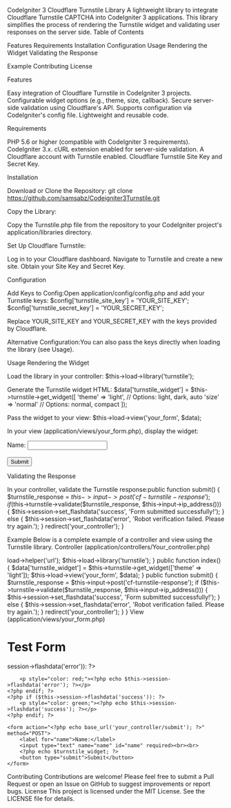 CodeIgniter 3 Cloudflare Turnstile Library
A lightweight library to integrate Cloudflare Turnstile CAPTCHA into CodeIgniter 3 applications. This library simplifies the process of rendering the Turnstile widget and validating user responses on the server side.
Table of Contents

Features
Requirements
Installation
Configuration
Usage
Rendering the Widget
Validating the Response


Example
Contributing
License

Features

Easy integration of Cloudflare Turnstile in CodeIgniter 3 projects.
Configurable widget options (e.g., theme, size, callback).
Secure server-side validation using Cloudflare's API.
Supports configuration via CodeIgniter's config file.
Lightweight and reusable code.

Requirements

PHP 5.6 or higher (compatible with CodeIgniter 3 requirements).
CodeIgniter 3.x.
cURL extension enabled for server-side validation.
A Cloudflare account with Turnstile enabled.
Cloudflare Turnstile Site Key and Secret Key.

Installation

Download or Clone the Repository:
git clone https://github.com/samsabz/Codeigniter3Turnstile.git


Copy the Library:

Copy the Turnstile.php file from the repository to your CodeIgniter project's application/libraries directory.


Set Up Cloudflare Turnstile:

Log in to your Cloudflare dashboard.
Navigate to Turnstile and create a new site.
Obtain your Site Key and Secret Key.



Configuration

Add Keys to Config:Open application/config/config.php and add your Turnstile keys:
$config['turnstile_site_key'] = 'YOUR_SITE_KEY';
$config['turnstile_secret_key'] = 'YOUR_SECRET_KEY';

Replace YOUR_SITE_KEY and YOUR_SECRET_KEY with the keys provided by Cloudflare.

Alternative Configuration:You can also pass the keys directly when loading the library (see Usage).


Usage
Rendering the Widget

Load the library in your controller:
$this->load->library('turnstile');


Generate the Turnstile widget HTML:
$data['turnstile_widget'] = $this->turnstile->get_widget([
    'theme' => 'light', // Options: light, dark, auto
    'size' => 'normal'  // Options: normal, compact
]);


Pass the widget to your view:
$this->load->view('your_form', $data);


In your view (application/views/your_form.php), display the widget:
<form action="<?php echo base_url('your_controller/submit'); ?>" method="POST">
    <label for="name">Name:</label>
    <input type="text" name="name" id="name" required><br><br>
    <?php echo $turnstile_widget; ?>
    <button type="submit">Submit</button>
</form>



Validating the Response

In your controller, validate the Turnstile response:public function submit() {
    $turnstile_response = $this->input->post('cf-turnstile-response');
    if ($this->turnstile->validate($turnstile_response, $this->input->ip_address())) {
        $this->session->set_flashdata('success', 'Form submitted successfully!');
    } else {
        $this->session->set_flashdata('error', 'Robot verification failed. Please try again.');
    }
    redirect('your_controller');
}



Example
Below is a complete example of a controller and view using the Turnstile library.
Controller (application/controllers/Your_controller.php)
<?php
defined('BASEPATH') OR exit('No direct script access allowed');

class Your_controller extends CI_Controller {
    public function __construct() {
        parent::__construct();
        $this->load->helper('url');
        $this->load->library('turnstile');
    }

    public function index() {
        $data['turnstile_widget'] = $this->turnstile->get_widget(['theme' => 'light']);
        $this->load->view('your_form', $data);
    }

    public function submit() {
        $turnstile_response = $this->input->post('cf-turnstile-response');
        if ($this->turnstile->validate($turnstile_response, $this->input->ip_address())) {
            $this->session->set_flashdata('success', 'Form submitted successfully!');
        } else {
            $this->session->set_flashdata('error', 'Robot verification failed. Please try again.');
        }
        redirect('your_controller');
    }
}

View (application/views/your_form.php)
<!DOCTYPE html>
<html lang="en">
<head>
    <meta charset="UTF-8">
    <title>Form with Cloudflare Turnstile</title>
</head>
<body>
    <h1>Test Form</h1>
    <?php if ($this->session->flashdata('error')): ?>
        <p style="color: red;"><?php echo $this->session->flashdata('error'); ?></p>
    <?php endif; ?>
    <?php if ($this->session->flashdata('success')): ?>
        <p style="color: green;"><?php echo $this->session->flashdata('success'); ?></p>
    <?php endif; ?>
    
    <form action="<?php echo base_url('your_controller/submit'); ?>" method="POST">
        <label for="name">Name:</label>
        <input type="text" name="name" id="name" required><br><br>
        <?php echo $turnstile_widget; ?>
        <button type="submit">Submit</button>
    </form>
</body>
</html>

Contributing
Contributions are welcome! Please feel free to submit a Pull Request or open an Issue on GitHub to suggest improvements or report bugs.
License
This project is licensed under the MIT License. See the LICENSE file for details.
